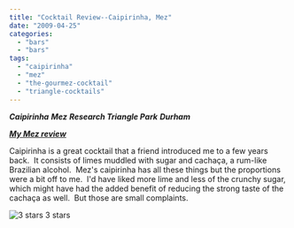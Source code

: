 ```yaml
---
title: "Cocktail Review--Caipirinha, Mez"
date: "2009-04-25"
categories:
  - "bars"
  - "bars"
tags:
  - "caipirinha"
  - "mez"
  - "the-gourmez-cocktail"
  - "triangle-cocktails"
---
```


**_Caipirinha_** **_Mez_** **_Research Triangle Park_** **_Durham_**

**_[My Mez review](index.php?p=223)_**

Caipirinha is a great cocktail that a friend introduced me to a few years back.  It consists of limes muddled with sugar and cachaça, a rum-like Brazilian alcohol.  Mez's caipirinha has all these things but the proportions were a bit off to me.  I'd have liked more lime and less of the crunchy sugar, which might have had the added benefit of reducing the strong taste of the cachaça as well.  But those are small complaints.




<div class="caption">

![3 stars](http://s3.amazonaws.com/thegourmez-wpmedia/2009/02/rating_avocado1.gif "rating_avocado1") 3 stars</div>

